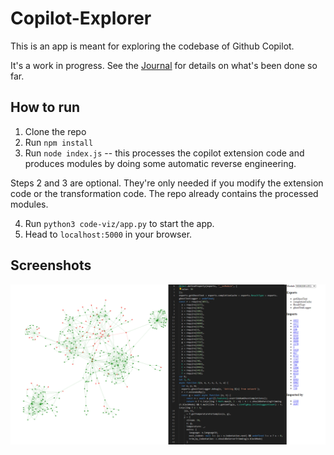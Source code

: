 # Copilot-Explorer

This is an app is meant for exploring the codebase of Github Copilot.

It's a work in progress. See the [Journal](Journal.md) for details on what's been done so far.

## How to run

1. Clone the repo
2. Run `npm install`
3. Run `node index.js` -- this processes the copilot extension code and produces modules by doing some automatic reverse engineering.

Steps 2 and 3 are optional. They're only needed if you modify the extension code or the transformation code. The repo already contains the processed modules.

4. Run `python3 code-viz/app.py` to start the app.
5. Head to `localhost:5000` in your browser.

## Screenshots

![Screenshot 1](./images/screenshot-v0.png)